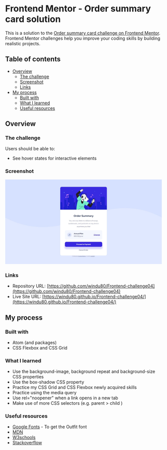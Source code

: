 # Frontend Mentor - Order summary card solution

This is a solution to the [Order summary card challenge on Frontend Mentor](https://www.frontendmentor.io/challenges/order-summary-component-QlPmajDUj). Frontend Mentor challenges help you improve your coding skills by building realistic projects.

## Table of contents

- [Overview](#overview)
  - [The challenge](#the-challenge)
  - [Screenshot](#screenshot)
  - [Links](#links)
- [My process](#my-process)
  - [Built with](#built-with)
  - [What I learned](#what-i-learned)
  - [Useful resources](#useful-resources)

## Overview

### The challenge

Users should be able to:

- See hover states for interactive elements

### Screenshot

![](./screenshot.jpg)

### Links

- Repository URL: [https://github.com/windu80/Frontend-challenge04](https://github.com/windu80/Frontend-challenge04)
- Live Site URL: [https://windu80.github.io/Frontend-challenge04/](https://windu80.github.io/Frontend-challenge04/)

## My process

### Built with

- Atom (and packages)
- CSS Flexbox and CSS Grid

### What I learned

- Use the background-image, background repeat and background-size CSS properties
- Use the box-shadow CSS property
- Practice my CSS Grid and CSS Flexbox newly acquired skills
- Practice using the media query
- Use rel="noopener" when a link opens in a new tab
- Make use of more CSS selectors (e.g. parent > child )

### Useful resources

- [Google Fonts](https://fonts.google.com/) - To get the Outfit font
- [MDN](https://developer.mozilla.org/en-US/)
- [W3schools](https://www.w3schools.com/)
- [Stackoverflow](https://stackoverflow.com/)
